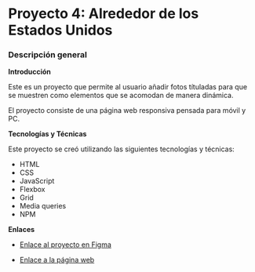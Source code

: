 # Proyecto 4: Alrededor de los Estados Unidos

### Descripción general
  
**Introducción**    
  
Este es un proyecto que permite al usuario añadir fotos títuladas para que se muestren como elementos que se acomodan de manera dinámica.

El proyecto consiste de una página web responsiva pensada para móvil y PC.

**Tecnologías y Técnicas**

Este proyecto se creó utilizando las siguientes tecnologías y técnicas:
  
  * HTML
  * CSS
  * JavaScript
  * Flexbox
  * Grid
  * Media queries
  * NPM

**Enlaces**  
  
* [Enlace al proyecto en Figma](https://www.figma.com/file/LDMgqWesKpQkIwhOfEBuTS/WEB%2C-Sprint-5%3A-Around-The-U.S.-%7C-desktop-%2B-mobile?node-id=0%3A1)

* [Enlace a la página web](https://julioeva.github.io/web_project_4_esp/)
  
